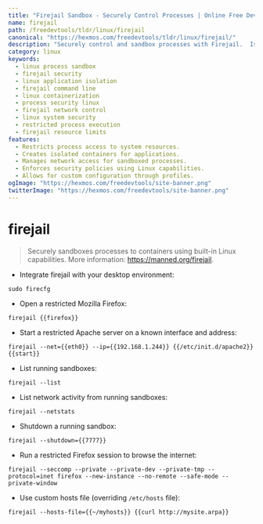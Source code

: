 ```yaml
---
title: "Firejail Sandbox - Securely Control Processes | Online Free DevTools by Hexmos"
name: firejail
path: /freedevtools/tldr/linux/firejail
canonical: "https://hexmos.com/freedevtools/tldr/linux/firejail/"
description: "Securely control and sandbox processes with Firejail.  Isolate applications and enhance system security using Linux capabilities. Free online tool, no registration required."
category: linux
keywords:
  - linux process sandbox
  - firejail security
  - linux application isolation
  - firejail command line
  - linux containerization
  - process security linux
  - firejail network control
  - linux system security
  - restricted process execution
  - firejail resource limits
features:
  - Restricts process access to system resources.
  - Creates isolated containers for applications.
  - Manages network access for sandboxed processes.
  - Enforces security policies using Linux capabilities.
  - Allows for custom configuration through profiles.
ogImage: "https://hexmos.com/freedevtools/site-banner.png"
twitterImage: "https://hexmos.com/freedevtools/site-banner.png"
---
```


# firejail

> Securely sandboxes processes to containers using built-in Linux capabilities.
> More information: <https://manned.org/firejail>.

- Integrate firejail with your desktop environment:

`sudo firecfg`

- Open a restricted Mozilla Firefox:

`firejail {{firefox}}`

- Start a restricted Apache server on a known interface and address:

`firejail --net={{eth0}} --ip={{192.168.1.244}} {{/etc/init.d/apache2}} {{start}}`

- List running sandboxes:

`firejail --list`

- List network activity from running sandboxes:

`firejail --netstats`

- Shutdown a running sandbox:

`firejail --shutdown={{7777}}`

- Run a restricted Firefox session to browse the internet:

`firejail --seccomp --private --private-dev --private-tmp --protocol=inet firefox --new-instance --no-remote --safe-mode --private-window`

- Use custom hosts file (overriding `/etc/hosts` file):

`firejail --hosts-file={{~/myhosts}} {{curl http://mysite.arpa}}`
